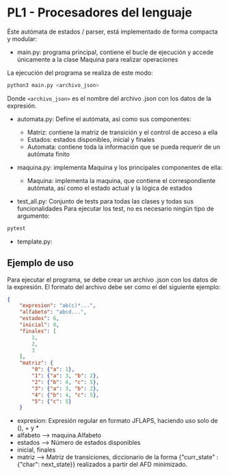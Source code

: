 # PL1 - Procesadores del lenguaje

Éste autómata de estados / parser, está implementado de forma compacta y modular:

* main.py: programa principal, contiene el bucle de ejecución y accede únicamente
a la clase Maquina para realizar operaciones

La ejecución del programa se realiza de este modo:

```bash
python3 main.py <archivo_json>
```

Donde `<archivo_json>` es el nombre del archivo .json con los
datos de la expresión.

* automata.py: Define el autómata, así como sus componentes:
  * Matriz: contiene la matriz de transición y el control de acceso a ella
  * Estados: estados disponibles, inicial y finales
  * Automata: contiene toda la información que se pueda requerir de un
    autómata finito

* maquina.py: implementa Maquina y los principales componentes de ella:

  * Maquina: implementa la maquina, que contiene el correspondiente
    autómata, así como el estado actual y la lógica de estados

* test_all.py: Conjunto de tests para todas las clases y todas sus funcionalidades
Para ejecutar los test, no es necesario ningún tipo de argumento:

```bash
pytest
```

* template.py:

## Ejemplo de uso

Para ejecutar el programa, se debe crear un archivo .json con los datos
de la expresión. El formato del archivo debe ser como el del siguiente ejemplo:

```json
{
    "expresion": "ab(c)*...",
    "alfabeto": "abcd...",
    "estados": 6,
    "inicial": 0,
    "finales": [
        1,
        2,
        3
    ],
    "matriz": {
        "0": {"a": 1},
        "1": {"a": 3, "b": 2},
        "2": {"b": 4, "c": 5},
        "3": {"a": 3, "b": 2},
        "4": {"b": 4, "c": 5},
        "5": {"c": 5}
    }
```
* expresion: Expresión regular en formato JFLAPS, haciendo uso solo de (), + y *
* alfabeto --> maquina.Alfabeto
* estados --> Número de estados disponibles
* inicial, finales
* matriz --> Matriz de transiciones, diccionario de la forma {"curr_state" : {"char": next_state}}
  realizados a partir del AFD minimizado.
